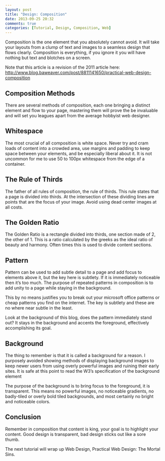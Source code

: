 ```yaml
---
layout: post
title: "Design: Composition"
date: 2013-09-25 20:32
comments: true
categories: [Tutorial, Design, Composition, Web] 
---
```


Composition is the one element that you absolutely cannot avoid. It will
take your layouts from a clump of text and images to a seamless design
that flows clearly. Composition is everything, if you ignore it you will
have nothing but text and blotches on a screen.

<!-- more -->

Note that this article is a revision of the 2011 article here:
http://www.blog.baweaver.com/post/8811141650/practical-web-design-composition

## Composition Methods

There are several methods of composition, each one bringing a distinct
element and flow to your page, mastering them will prove the be
invaluable and will set you leagues apart from the average hobbyist web
designer.

## Whitespace

The most crucial of all composition is white space. Never try and cram
loads of content into a crowded area, use margins and padding to keep
space between your elements, and be especially liberal about it. It is
not uncommon for me to use 50 to 100px whitespace from the edge of a
container.

## The Rule of Thirds

The father of all rules of composition, the rule of thirds. This rule
states that a page is divided into thirds. At the intersection of these
dividing lines are points that are the focus of your image. Avoid using
dead center images at all costs.

## The Golden Ratio

The Golden Ratio is a rectangle divided into thirds, one section made of
2, the other of 1. This is a ratio calculated by the greeks as the ideal
ratio of beauty and harmony. Often times this is used to divide content
sections.

## Pattern

Pattern can be used to add subtle detail to a page and add focus to
elements above it, but the key here is subtlety. If it is immediately
noticeable then it’s too much. The purpose of repeated patterns in
composition is to add unity to a page while staying in the background.

This by no means justifies you to break out your microsoft office
patterns or cheap patterns you find on the internet. The key is subtlety
and these are no where near subtle in the least.

Look at the background of this blog, does the pattern immediately stand
out? It stays in the background and accents the foreground, effectively
accomplishing its goal.

## Background

The thing to remember is that it is called a background for a reason. I
purposely avoided showing methods of displaying background images to
keep newer users from using overly powerful images and ruining their
early sites. It is safe at this point to read the W3’s specification of
the background element

The purpose of the background is to bring focus to the foreground, it is
transparent. This means no powerful images, no noticeable gradients, no
badly-tiled or overly bold tiled backgrounds, and most certainly no
bright and noticeable colors.

## Conclusion

Remember in composition that content is king, your goal is to highlight
your content. Good design is transparent, bad design sticks out like a
sore thumb.

The next tutorial will wrap up Web Design, Practical Web Design: The
Mortal Sins.
